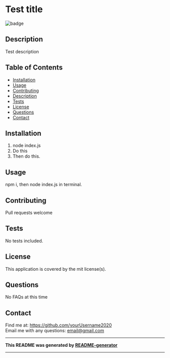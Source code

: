 # Test title

![badge](https://img.shields.io/badge/License-mit-green.svg)<br />

## Description

Test description

## Table of Contents

- [Installation](#installation)
- [Usage](#usage)
- [Contributing](#contributing)
- [Description](#description)
- [Tests](#tests)
- [License](#license)
- [Questions](#questions)
- [Contact](#contact)
  <a name="installation"></a>

## Installation

1. node index.js
2. Do this
3. Then do this.

<a name="usage"></a>

## Usage

npm i, then node index.js in terminal.
<a name="contributing"></a>

## Contributing

Pull requests welcome
<a name="tests"></a>

## Tests

No tests included.

## License

This application is covered by the mit license(s).
<a name="questions"></a>

## Questions

No FAQs at this time<br />
<a name="contact"></a>

## Contact

Find me at: https://github.com/yourUsername2020
<br />
Email me with any questions: email@gmail.com

---

**This README was generated by [README-generator](https://github.com/AGr202Xman/Readme_Generator)**

---
